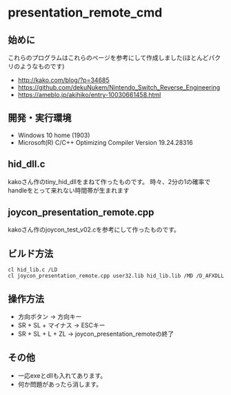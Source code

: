 # presentation_remote_cmd

## 始めに
これらのプログラムはこれらのページを参考にして作成しました(ほとんどパクリのようなものです)
- http://kako.com/blog/?p=34685
- https://github.com/dekuNukem/Nintendo_Switch_Reverse_Engineering
- https://ameblo.jp/akihiko/entry-10030661458.html


## 開発・実行環境
- Windows 10 home (1903)
- Microsoft(R) C/C++ Optimizing Compiler Version 19.24.28316


## hid_dll.c
kakoさん作のtiny_hid_dllをまねて作ったものです。
時々、2分の1の確率でhandleをとって来れない時間帯が生まれます


## joycon_presentation_remote.cpp
kakoさん作のjoycon_test_v02.cを参考にして作ったものです。


## ビルド方法
```
cl hid_lib.c /LD
cl joycon_presentation_remote.cpp user32.lib hid_lib.lib /MD /D_AFXDLL
```

## 操作方法
- 方向ボタン -> 方向キー
- SR + SL + マイナス -> ESCキー
- SR + SL + L + ZL -> joycon_presentation_remoteの終了


## その他
- 一応exeとdllも入れてあります。
- 何か問題があったら消します。
